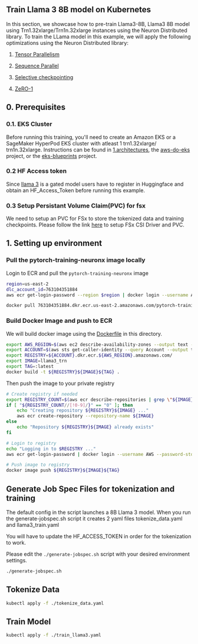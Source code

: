 ## Train Llama 3 8B model on Kubernetes

In this section, we showcase how to pre-train Llama3-8B, Llama3 8B model using Trn1.32xlarge/Trn1n.32xlarge instances using the Neuron Distributed library. To train the LLama model in this example, we will apply the following optimizations using the Neuron Distributed library:

1. [Tensor Parallelism](https://awsdocs-neuron.readthedocs-hosted.com/en/latest/libraries/neuronx-distributed/tensor_parallelism_overview.html#tensor-parallelism-overview)

2. [Sequence Parallel](https://awsdocs-neuron.readthedocs-hosted.com/en/latest/libraries/neuronx-distributed/activation_memory_reduction.html#sequence-parallelism)

3. [Selective checkpointing](https://awsdocs-neuron.readthedocs-hosted.com/en/latest/libraries/neuronx-distributed/activation_memory_reduction.html#activation-memory-reduction)

4. [ZeRO-1](https://awsdocs-neuron.readthedocs-hosted.com/en/latest/frameworks/torch/torch-neuronx/tutorials/training/zero1_gpt2.html#zero1-gpt2-pretraining-tutorial)


## 0. Prerequisites

### 0.1. EKS Cluster 
Before running this training, you'll need to create an Amazon EKS or a SageMaker HyperPod EKS cluster with atleast 1 trn1.32xlarge/ trn1n.32xlarge. Instructions can be found in [1.architectures](../../1.architectures), the [aws-do-eks](https://bit.ly/do-eks) project, or the [eks-blueprints](https://github.com/aws-ia/terraform-aws-eks-blueprints) project.

### 0.2 HF Access token 

Since [llama 3](https://huggingface.co/meta-llama/Meta-Llama-3-8B) is a gated model users have to register in Huggingface and obtain an HF_Access_Token before running this example.

### 0.3 Setup Persistant Volume Claim(PVC) for fsx 

We need to setup an PVC for FSx to store the tokenized data and training checkpoints. Please follow the link [here](#) to setup FSx CSI Driver and PVC. 

## 1. Setting up environment


### Pull the pytorch-training-neuronx image locally

Login to ECR and pull the `pytorch-training-neuronx` image

```sh
region=us-east-2
dlc_account_id=763104351884
aws ecr get-login-password --region $region | docker login --username AWS --password-stdin $dlc_account_id.dkr.ecr.$region.amazonaws.com

docker pull 763104351884.dkr.ecr.us-east-2.amazonaws.com/pytorch-training-neuronx:2.7.0-neuronx-py310-sdk2.24.1-ubuntu22.04
```

### Build Docker Image and push to ECR

We will build docker image using the [Dockerfile](Dockerfile) in this directory.  

```sh
export AWS_REGION=$(aws ec2 describe-availability-zones --output text --query 'AvailabilityZones[0].[RegionName]')
export ACCOUNT=$(aws sts get-caller-identity --query Account --output text)
export REGISTRY=${ACCOUNT}.dkr.ecr.${AWS_REGION}.amazonaws.com/
export IMAGE=llama3_trn
export TAG=:latest
docker build -t ${REGISTRY}${IMAGE}${TAG} .
```

Then push the image to your private registry

```sh
# Create registry if needed
export REGISTRY_COUNT=$(aws ecr describe-repositories | grep \"${IMAGE}\" | wc -l)
if [ "${REGISTRY_COUNT//[!0-9]/}" == "0" ]; then
    echo "Creating repository ${REGISTRY}${IMAGE} ..."
    aws ecr create-repository --repository-name ${IMAGE}
else
    echo "Repository ${REGISTRY}${IMAGE} already exists"
fi

# Login to registry
echo "Logging in to $REGISTRY ..."
aws ecr get-login-password | docker login --username AWS --password-stdin $REGISTRY

# Push image to registry
docker image push ${REGISTRY}${IMAGE}${TAG}
```

## Generate Job Spec Files for tokenization and training

The default config in the script launches a 8B Llama 3 model. When you run the generate-jobspec.sh script it creates 2 yaml files tokenize_data.yaml and llama3_train.yaml

You will have to update the HF_ACCESS_TOKEN in order for the tokenization to work.

Please edit the `./generate-jobspec.sh` script with your desired environment settings.

```bash
./generate-jobspec.sh
```

## Tokenize Data

```bash
kubectl apply -f ./tokenize_data.yaml
```

## Train Model

```bash
kubectl apply -f ./train_llama3.yaml
```
